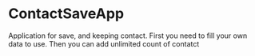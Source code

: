 # ContactSaveApp
Application for save, and keeping contact.
First you need to fill your own data to use. Then you can add unlimited count of contatct
